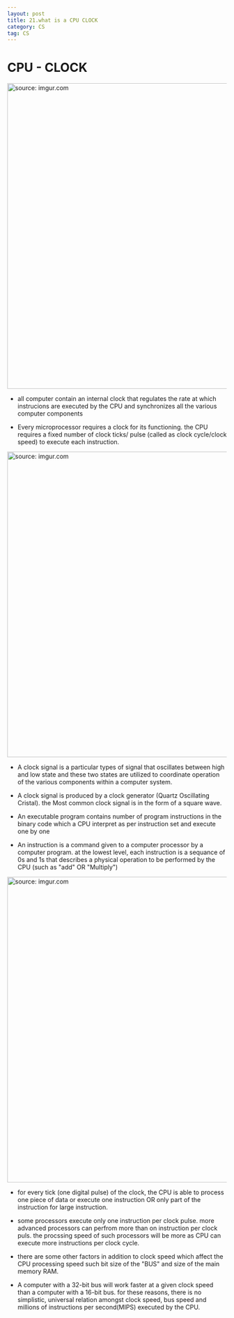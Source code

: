 ```yaml
---
layout: post
title: 21.what is a CPU CLOCK
category: CS
tag: CS
---
```


# CPU - CLOCK

<a href="https://postimg.cc/yJZx56HV"><img src="https://i.postimg.cc/N0NXKLCr/Capture.jpg" width="700px" title="source: imgur.com" /><a>

- all computer contain an internal clock that regulates the rate at which instrucions are executed by the CPU and synchronizes all the various computer components

- Every microprocessor requires a clock for its functioning. the CPU requires a fixed number of clock ticks/ pulse (called as clock cycle/clock speed) to execute each instruction.

<a href="https://postimg.cc/s1VfP4vf"><img src="https://i.postimg.cc/7PzCkB4z/Capture.jpg" width="700px" title="source: imgur.com" /><a>

- A clock signal is a particular types of signal that oscillates between high and low state and these two states are utilized to coordinate operation of the various components within a computer system.

- A clock signal is produced by a clock generator (Quartz Oscillating Cristal). the Most common clock signal is in the form of a square wave.

- An executable program contains number of program instructions in the binary code which a CPU interpret as per instruction set and execute one by one

- An instruction is a command given to a computer processor by a computer program. at the lowest level, each instruction is a sequance of 0s and 1s that describes a physical operation to be performed by the CPU (such as "add" OR "Multiply")

<a href="https://postimg.cc/N53WDQp8"><img src="https://i.postimg.cc/x18n0CmZ/Capture.jpg" width="700px" title="source: imgur.com" /><a>

- for every tick (one digital pulse) of the clock, the CPU is able to process one piece of data or execute one instruction OR only part of the instruction for large instruction.

- some processors execute only one instruction per clock pulse. more advanced processors can perfrom more than on instruction per clock puls. the procssing speed of such processors will be more as CPU can execute more instructions per clock cycle.

- there are some other factors in addition to clock speed which affect the CPU processing speed such bit size of the "BUS" and size of the main memory RAM.

- A computer with a 32-bit bus will work faster at a given clock speed than a computer with a 16-bit bus. for these reasons, there is no simplistic, universal relation amongst clock speed, bus speed and millions of instructions per second(MIPS) executed by the CPU.
